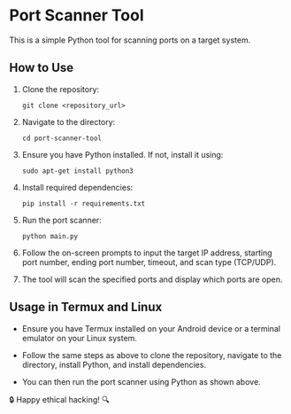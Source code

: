 # Port Scanner Tool

This is a simple Python tool for scanning ports on a target system.

## How to Use

1. Clone the repository:

    ```
    git clone <repository_url>
    ```

2. Navigate to the directory:

    ```
    cd port-scanner-tool
    ```

3. Ensure you have Python installed. If not, install it using:

    ```
    sudo apt-get install python3
    ```

4. Install required dependencies:

    ```
    pip install -r requirements.txt
    ```

5. Run the port scanner:

    ```
    python main.py
    ```

6. Follow the on-screen prompts to input the target IP address, starting port number, ending port number, timeout, and scan type (TCP/UDP).

7. The tool will scan the specified ports and display which ports are open.

## Usage in Termux and Linux

- Ensure you have Termux installed on your Android device or a terminal emulator on your Linux system.

- Follow the same steps as above to clone the repository, navigate to the directory, install Python, and install dependencies.

- You can then run the port scanner using Python as shown above.

🔒 Happy ethical hacking! 🔍
